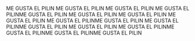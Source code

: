 ME GUSTA EL PILIN
ME GUSTA EL PILIN
ME GUSTA EL PILIN
ME GUSTA EL PILINME GUSTA EL PILIN
ME GUSTA EL PILIN
ME GUSTA EL PILIN
ME GUSTA EL PILIN
ME GUSTA EL PILINME GUSTA EL PILIN
ME GUSTA EL PILINME GUSTA EL PILIN
ME GUSTA EL PILIN
ME GUSTA EL PILINME GUSTA EL PILINME GUSTA EL PILINME GUSTA EL PILIN
